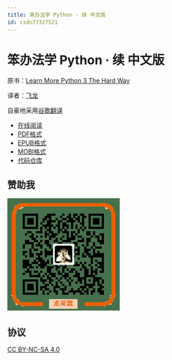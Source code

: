 ```yaml
---
title: 笨办法学 Python · 续 中文版
id: csdn77327521
---
```


# 笨办法学 Python · 续 中文版

原书：[Learn More Python 3 The Hard Way](https://learncodethehardway.org/more-python-book/)

译者：[飞龙](https://github.com/wizardforcel)

自豪地采用[谷歌翻译](https://translate.google.cn/)

*   [在线阅读](https://www.gitbook.com/book/wizardforcel/lmpythw/details)
*   [PDF格式](https://www.gitbook.com/download/pdf/book/wizardforcel/lmpythw)
*   [EPUB格式](https://www.gitbook.com/download/epub/book/wizardforcel/lmpythw)
*   [MOBI格式](https://www.gitbook.com/download/mobi/book/wizardforcel/lmpythw)
*   [代码仓库](http://git.oschina.net/wizardforcel/lmpythw-zh)

## 赞助我

![](../img/c6af073a82e10a6b6de5bb11eb76f32c.png)

## 协议

[CC BY-NC-SA 4.0](http://creativecommons.org/licenses/by-nc-sa/4.0/)